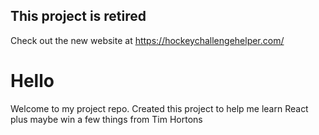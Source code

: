 ## This project is retired

Check out the new website at https://hockeychallengehelper.com/

# Hello

Welcome to my project repo.  Created this project to help me learn React plus maybe win a few things from Tim Hortons
